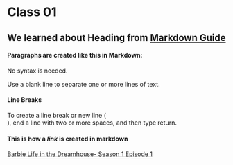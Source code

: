 # Class 01

## We learned about Heading from [Markdown Guide](https://www.markdownguide.org/basic-syntax/)

#### Paragraphs are created like this in Markdown:

No syntax is needed. 

Use a blank line to separate one or more lines of text.


#### Line Breaks

To create a line break or new line (<br>), end a line with two or more spaces, and then type return.



#### This is how a ***link*** is created in markdown
[Barbie Life in the Dreamhouse- Season 1 Episode 1](https://www.youtube.com/watch?v=nTDirUh_MHA)

